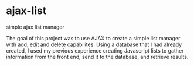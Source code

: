 ajax-list
=========

simple ajax list manager

The goal of this project was to use AJAX to create a simple list manager with add, edit and delete capabilites. Using a
database that I had already created, I used my previous experience creating Javascript lists to gather information from
the front end, send it to the database, and retrieve results.
